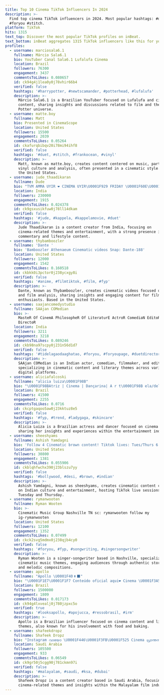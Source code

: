 ```yaml
---
title: Top 10 Cinema TikTok Influencers In 2024
description: >-
  Find top cinema TikTok influencers in 2024. Most popular hashtags: #duet #fyp
  #foryou #stitch.
platform: TikTok
hits: 1315
text_top: Discover the most popular TikTok profiles on inBeat.
text_bottom: inBeat aggregates 1315 TikTok influencers like this for you to work with.
profiles:
  - username: marciosala6.1
    fullname: Márcio Sala6.1
    bio: YouTuber Canal Sala6.1 Lufalufa Cinema
    location: Brazil
    followers: 76300
    engagement: 3437
    commentsToLikes: 0.080657
    id: ck94g4j1lea0y0j78vhir66b4
    verified: false
    hashtags: '#harrypotter, #newtscamander, #potterhead, #lufalufa'
    description: >-
      Márcio Sala6.1 is a Brazilian YouTuber focused on Lufalufa and cinema
      content, sharing insights and discussions related to film and the Harry
      Potter universe.
  - username: matte.boy
    fullname: Matt
    bio: Presented in CinemaScope
    location: United States
    followers: 15500
    engagement: 2039
    commentsToLikes: 0.05264
    id: ckafurqbibqv20i78mi94ihf8
    verified: false
    hashtags: '#duet, #stitch, #frankocean, #vinyl'
    description: >-
      Matt, known as matte.boy, creates content centered on music, particularly
      vinyl culture and analysis, often presented in a cinematic style. Based in
      the United States.
  - username: jude_thaadikaran
    fullname: Dude
    bio: "TVM AMMA UYIR ❤️ CINEMA UYIR\U0001F929 FRIDAY \U0001F60E\U0001F3A5\U0001F39E️\U0001F3AC SINGLE\U0001F4AA"
    location: India
    followers: 230000
    engagement: 1915
    commentsToLikes: 0.024378
    id: ck9gsxusikfuw0j78ll14dkam
    verified: false
    hashtags: '#jude, #kappela, #kappelamovie, #duet'
    description: >-
      Jude Thaadikaran is a content creator from India, focusing on
      cinema-related themes and entertainment, with a strong presence in film
      commentary and lifestyle content.
  - username: thybamboozler
    fullname: 'Dante '
    bio: 'Bamboozler Athenaeum Cinematic videos Snap: Dante-188'
    location: United States
    followers: 12000
    engagement: 1542
    commentsToLikes: 0.160518
    id: ckbkk0i3pctor0j238ycxgy8i
    verified: false
    hashtags: '#anime, #filmtiktok, #film, #fyp'
    description: >-
      Dante, known as Thybamboozler, creates cinematic videos focused on anime
      and film analysis, sharing insights and engaging content for film
      enthusiasts. Based in the United States.
  - username: saajancomedystudio
    fullname: SAAjan COMedian
    bio: >-
      MasteR Of CinemA PhilosopheR Of LiteraturE ActroR ComediaN EditoR FilM
      DirectoR
    location: India
    followers: 3211
    engagement: 3218
    commentsToLikes: 0.089246
    id: ckb98na97scpy0j231n56d1d7
    verified: false
    hashtags: '#tidelagaodaaghatao, #foryou, #foryoupage, #duetdirector'
    description: >-
      SAAjan COMedian is an Indian actor, comedian, filmmaker, and editor,
      specializing in cinematic content and literary themes across various
      digital platforms.
  - username: aliciafalcoski
    fullname: "alicia luiza\U0001F98B"
    bio: "\U0001F98BAtriz | Cinema | Dançarina| A r t\U0001F98B ela/dela"
    location: Brazil
    followers: 41500
    engagement: 2255
    commentsToLikes: 0.0716
    id: ckcptgaqoo5aw0j23kktuz8e5
    verified: false
    hashtags: '#fyp, #trend, #ladygaga, #skincare'
    description: >-
      Alicia Luiza is a Brazilian actress and dancer focused on cinema and art,
      sharing her insights and experiences within the entertainment industry.
  - username: sheeshyams
    fullname: Ashish Yamdagni
    bio: 'Follow 4 Cinematic brown content! Tiktok lives: Tues/Thurs 6:30pm EST'
    location: United States
    followers: 30800
    engagement: 1381
    commentsToLikes: 0.055906
    id: ckblqhfwchx390j23blszu7yy
    verified: false
    hashtags: '#bollywood, #desi, #brown, #indian'
    description: >-
      Ashish Yamdagni, known as sheeshyams, creates cinematic content centered
      on Indian culture and entertainment, hosting TikTok live sessions every
      Tuesday and Thursday.
  - username: rymanwooten
    fullname: Ryman Wooten
    bio: >-
      Cinematic Music Group Nashville TN sc: rymanwooten follow my
      ig-rymanwooten
    location: United States
    followers: 12100
    engagement: 1352
    commentsToLikes: 0.07499
    id: ckck2svg5mdmx0j238qjb4cy0
    verified: false
    hashtags: '#foryou, #fyp, #songwriting, #singersongwriter'
    description: >-
      Ryman Wooten is a singer-songwriter based in Nashville, specializing in
      cinematic music themes, engaging audiences through authentic storytelling
      and melodic compositions.
  - username: apollo
    fullname: "Apollo \U0001F408‍⬛"
    bio: "\U0001F1E7\U0001F1F7 Conteúdo oficial aqui❤️ Cinema \U0001F3A5 @apollooficial Biscoito \U0001F36A @apollopanther"
    location: Brazil
    followers: 1500000
    engagement: 1809
    commentsToLikes: 0.017173
    id: ck94g4lxvealj0j780jzpxc5o
    verified: true
    hashtags: '#looksapollo, #apojucca, #ressobrasil, #irm'
    description: >-
      Apollo is a Brazilian influencer focused on cinema content and lifestyle
      themes, also known for his involvement with food and baking.
  - username: shafeekdropz
    fullname: Shafeek Dropz
    bio: "Instagram വായോ \U0001F446\U0001F3FB\U0001F525 Cinema പ്രാന്തന്\U0001F525 Insta ID shafeekdropzz"
    location: Saudi Arabia
    followers: 105500
    engagement: 933
    commentsToLikes: 0.06549
    id: ck9gr50j5cgg90j781ckmn97i
    verified: false
    hashtags: '#malayalam, #saudi, #ksa, #dubai'
    description: >-
      Shafeek Dropz is a content creator based in Saudi Arabia, focusing on
      cinema-related themes and insights within the Malayalam film industry.
---
```


